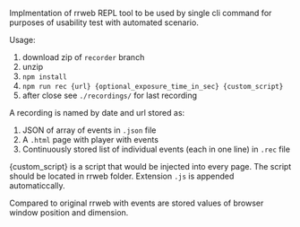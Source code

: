 Implmentation of rrweb REPL tool to be used by single cli command for purposes of usability test with automated scenario.

Usage:
1. download zip of `recorder` branch
2. unzip
3. `npm install`
4. `npm run rec {url} {optional_exposure_time_in_sec} {custom_script}`
5. after close see `./recordings/` for last recording

A recording is named by date and url stored as:
1. JSON of array of events in `.json` file
2. A `.html` page with player with events
3. Continuously stored list of individual events (each in one line) in `.rec` file

{custom_script} is a script that would be injected into every page. The script should be located in rrweb folder. Extension `.js` is appended automaticcally.

Compared to original rrweb with events are stored values of browser window position and dimension.
